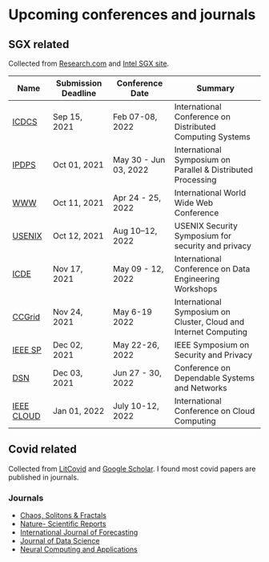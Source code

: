 # Upcoming conferences and journals

## SGX related
Collected from [Research.com](https://research.com/conference-rankings/computer-science/2021) and [Intel SGX site](https://software.intel.com/content/www/us/en/develop/topics/software-guard-extensions/academic-research.html).

Name | Submission Deadline | Conference Date | Summary 
--- | --- | --- | ---
[ICDCS](https://waset.org/distributed-computing-systems-conference-in-february-2022-in-bangkok) | Sep 15, 2021 | Feb 07-08, 2022 | International Conference on Distributed Computing Systems
[IPDPS](https://www.ipdps.org/ipdps2022) | Oct 01, 2021 | May 30 - Jun 03, 2022 | International Symposium on Parallel & Distributed Processing
[WWW](https://www2022.thewebconf.org/) | Oct 11, 2021 | Apr 24 - 25, 2022 | International World Wide Web Conference
[USENIX](https://www.usenix.org/conference/usenixsecurity22) | Oct 12, 2021 | Aug 10–12, 2022 | USENIX Security Symposium for security and privacy 
[ICDE](https://icde2022.ieeecomputer.my/) | Nov 17, 2021 | May 09 - 12, 2022 | International Conference on Data Engineering Workshops
[CCGrid](https://fcrlab.unime.it/ccgrid22/) | Nov 24, 2021 | May 6-19 2022 | International Symposium on Cluster, Cloud and Internet Computing
[IEEE SP](https://www.ieee-security.org/TC/SP2022/) | Dec 02, 2021 | May 22-26, 2022 | IEEE Symposium on Security and Privacy
[DSN](https://dsn2022.github.io/) | Dec 03, 2021 |  Jun 27 - 30, 2022 | Conference on Dependable Systems and Networks
[IEEE CLOUD](https://conferences.computer.org/cloud/2022) | Jan 01, 2022 | July 10-12, 2022 | International Conference on Cloud Computing

## Covid related
Collected from [LitCovid](https://www.ncbi.nlm.nih.gov/research/coronavirus/) and [Google Scholar](https://scholar.google.com/scholar?start=50&q=covid-19+forecasting&hl=en&as_sdt=0,47). I found most covid papers are published in journals.

### Journals
* [Chaos, Solitons & Fractals](https://www.journals.elsevier.com/chaos-solitons-and-fractals)
* [Nature- Scientific Reports](https://www.nature.com/srep/)
* [International Journal of Forecasting](https://www.journals.elsevier.com/international-journal-of-forecasting)
* [Journal of Data Science](https://jds-online.org/journal/JDS)
* [Neural Computing and Applications](https://www.springer.com/journal/521)
